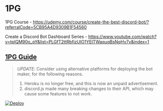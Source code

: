 # 1PG
1PG Course - https://udemy.com/course/create-the-best-discord-bot/?referralCode=5CB95A4D9309B1F54560

Create a Discord Bot Dashboard Series - https://www.youtube.com/watch?v=tpIQM90o_pY&list=PLGfT2ttRbfizUIO1YEITWaquqBsNqHv7v&index=1

## [1PG Guide](https://help.codea.live/projects/1pg)

> *UPDATE*: Consider using alternative platforms for deploying the bot maker, for the following reasons.
> 1) Heroku is no longer free, and this is now an unpaid advertisement.
> 2) discord.js made many breaking changes to their API, which may cause some features to not work.

[![Deploy](https://www.herokucdn.com/deploy/button.svg)](https://heroku.com/deploy?template=https://github.com/theADAMJR/1PG/tree/heroku)
